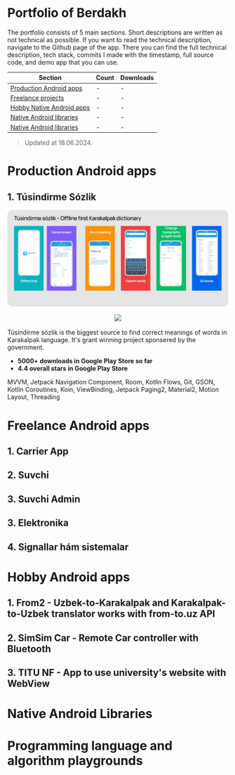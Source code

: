 # Portfolio of Berdakh

The portfolio consists of 5 main sections. Short descriptions are written as not technical as possible. If you want to read the technical description, navigate to the Github page of the app. There you can find the full technical description, tech stack, commits I made with the timestamp, full source code, and demo app that you can use.

| Section                                                                                                                                           | Count | Downloads |
|---------------------------------------------------------------------------------------------------------------------------------------------------|-------|-----------|
| <a href="https://github.com/theberdakh/portfolio?tab=readme-ov-file#production-android-apps"> Production Android apps</a>                         | -     | -         |
| <a href="https://github.com/theberdakh/portfolio?tab=readme-ov-file#freelance-android-apps"> Freelance projects</a>                               | -     | -         |
| <a href="https://github.com/theberdakh/portfolio?tab=readme-ov-file#hobby-android-apps"> Hobby Native Android apps</a>                            | -     | -         |
| <a href="https://github.com/theberdakh/portfolio?tab=readme-ov-file#programming-language-and-algorithm-playgrounds"> Native Android libraries</a> | -     | -         |
| <a href="https://github.com/theberdakh/portfolio?tab=readme-ov-file#programming-language-and-algorithm-playgrounds"> Native Android libraries</a> | -     | -         |

> Updated at 18.06.2024.

# Production Android apps


## 1. Túsindirme Sózlik 

<p align="center">
 <img src="https://github.com/theberdakh/portfolio/blob/main/banner/tusindirme_sozlik.png"/>
</p>

<p align="center">
 <a href="https://play.google.com/store/apps/details?id=com.karsoft.tusindirmesozlik">
   <img  src="https://img.shields.io/badge/Play Store-00875f?style=for-the-badge&logo=google&logoColor=white">
 </a>
</p>

Túsindirme sózlik is the biggest source to find correct meanings of words in Karakalpak language. It's grant winning project sponsered by the government. 

- **5000+ downloads in Google Play Store so far**
- **4.4 overall stars in Google Play Store**

MVVM, Jetpack Navigation Component, Room, Kotlin Flows, Git, GSON, Kotlin Coroutines, Koin, ViewBinding, Jetpack Paging2, Material2,  Motion Layout, Threading

# Freelance Android apps

## 1. Carrier App
## 2. Suvchi
## 3. Suvchi Admin 
## 3. Elektronika
## 4. Signallar hám sistemalar

# Hobby Android apps
## 1. From2 - Uzbek-to-Karakalpak and Karakalpak-to-Uzbek translator works with from-to.uz API
## 2. SimSim Car - Remote Car controller with Bluetooth
## 3. TITU NF - App to use university's website with WebView

# Native Android Libraries

# Programming language and algorithm playgrounds
